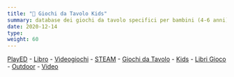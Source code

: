 ```yaml
---
title: "📁 Giochi da Tavolo Kids"
summary: database dei giochi da tavolo specifici per bambini (4-6 anni)
date: 2020-12-14
type: 
weight: 60
---
```


[PlayED](/played) - [Libro](../book) - [Videogiochi](../videogame) - [STEAM](../steam) - [Giochi da Tavolo](../boardgame) - [Kids](../boardgame-kids) - [Libri Gioco](../librogame) - [Outdoor](../outdoor) - [Video](../video)